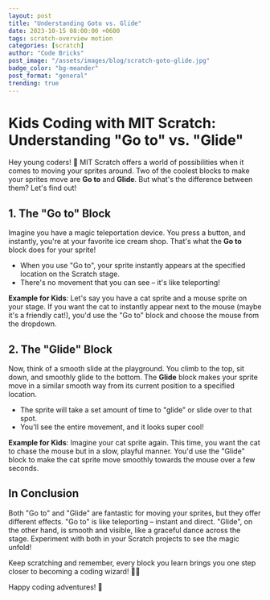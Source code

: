 ```yaml
---
layout: post
title: "Understanding Goto vs. Glide"
date: 2023-10-15 08:00:00 +0600
tags: scratch-overview motion
categories: [scratch]
author: "Code Bricks"
post_image: "/assets/images/blog/scratch-goto-glide.jpg"
badge_color: "bg-meander"
post_format: "general"
trending: true
---
```

# **Kids Coding with MIT Scratch: Understanding "Go to" vs. "Glide"**

Hey young coders! 🌟 MIT Scratch offers a world of possibilities when it comes to moving your sprites around. Two of the coolest blocks to make your sprites move are **Go to** and **Glide**. But what's the difference between them? Let's find out!

## **1. The "Go to" Block**
Imagine you have a magic teleportation device. You press a button, and instantly, you're at your favorite ice cream shop. That's what the **Go to** block does for your sprite!

- When you use "Go to", your sprite instantly appears at the specified location on the Scratch stage.
- There's no movement that you can see – it's like teleporting!

**Example for Kids**: Let's say you have a cat sprite and a mouse sprite on your stage. If you want the cat to instantly appear next to the mouse (maybe it's a friendly cat!), you'd use the "Go to" block and choose the mouse from the dropdown.

## **2. The "Glide" Block**
Now, think of a smooth slide at the playground. You climb to the top, sit down, and smoothly glide to the bottom. The **Glide** block makes your sprite move in a similar smooth way from its current position to a specified location.

- The sprite will take a set amount of time to "glide" or slide over to that spot.
- You'll see the entire movement, and it looks super cool!

**Example for Kids**: Imagine your cat sprite again. This time, you want the cat to chase the mouse but in a slow, playful manner. You'd use the "Glide" block to make the cat sprite move smoothly towards the mouse over a few seconds.

## **In Conclusion**
Both "Go to" and "Glide" are fantastic for moving your sprites, but they offer different effects. "Go to" is like teleporting – instant and direct. "Glide", on the other hand, is smooth and visible, like a graceful dance across the stage. Experiment with both in your Scratch projects to see the magic unfold!

Keep scratching and remember, every block you learn brings you one step closer to becoming a coding wizard! 🧙‍♂️

Happy coding adventures! 🚀




